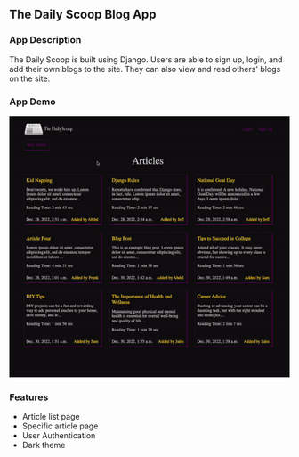 ## The Daily Scoop Blog App

### App Description

The Daily Scoop is built using Django. Users are able to sign up, login, and add their own blogs to the site. They can also view and read others' blogs on the site.
### App Demo

<img src="assets/demo.gif" width=600><br>

### Features

- Article list page
- Specific article page
- User Authentication
- Dark theme
